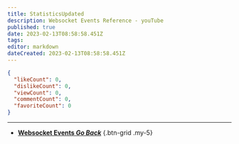 ```yaml
---
title: StatisticsUpdated
description: Websocket Events Reference - youTube
published: true
date: 2023-02-13T08:58:58.451Z
tags: 
editor: markdown
dateCreated: 2023-02-13T08:58:58.451Z
---
```


```json
{
  "likeCount": 0,
  "dislikeCount": 0,
  "viewCount": 0,
  "commentCount": 0,
  "favoriteCount": 0
}
```

---

- [<i class="mdi mdi-chevron-left"></i>**Websocket Events *Go Back***](/Servers-Clients/WebSocket-Server/Events)
{.btn-grid .my-5}